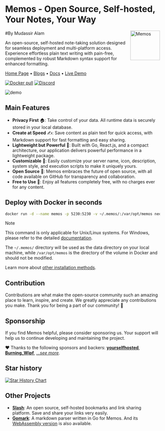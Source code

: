 # Memos - Open Source, Self-hosted, Your Notes, Your Way
#By Mudassir Alam
<img align="right" height="96px" src="https://www.usememos.com/logo-rounded.png" alt="Memos" />

An open-source, self-hosted note-taking solution designed for seamless deployment and multi-platform access. Experience effortless plain text writing with pain-free, complemented by robust Markdown syntax support for enhanced formatting.

<a href="https://www.usememos.com">Home Page</a> •
<a href="https://www.usememos.com/blog">Blogs</a> •
<a href="https://www.usememos.com/docs">Docs</a> •
<a href="https://demo.usememos.com/">Live Demo</a>

<p>
  <a href="https://hub.docker.com/r/neosmemo/memos"><img alt="Docker pull" src="https://img.shields.io/docker/pulls/neosmemo/memos.svg"/></a>
  <a href="https://discord.gg/tfPJa4UmAv"><img alt="Discord" src="https://img.shields.io/badge/discord-chat-5865f2?logo=discord&logoColor=f5f5f5" /></a>
</p>

![demo](https://www.usememos.com/demo.png)

## Main Features

- **Privacy First** 🏠: Take control of your data. All runtime data is securely stored in your local database.
- **Create at Speed** ✍️: Save content as plain text for quick access, with Markdown support for fast formatting and easy sharing.
- **Lightweight but Powerful** 🤲: Built with Go, React.js, and a compact architecture, our application delivers powerful performance in a lightweight package.
- **Customizable** 🧩: Easily customize your server name, icon, description, system style, and execution scripts to make it uniquely yours.
- **Open Source** 🦦: Memos embraces the future of open source, with all code available on GitHub for transparency and collaboration.
- **Free to Use** 💸: Enjoy all features completely free, with no charges ever for any content.

## Deploy with Docker in seconds

```bash
docker run -d --name memos -p 5230:5230 -v ~/.memos/:/var/opt/memos neosmemo/memos:stable
```

> [!NOTE]
> This command is only applicable for Unix/Linux systems. For Windows, please refer to the detailed [documentation](https://www.usememos.com/docs/install/container-install#docker-on-windows).
>
> The `~/.memos/` directory will be used as the data directory on your local machine, while `/var/opt/memos` is the directory of the volume in Docker and should not be modified.

Learn more about [other installation methods](https://www.usememos.com/docs/install).

## Contribution

Contributions are what make the open-source community such an amazing place to learn, inspire, and create. We greatly appreciate any contributions you make. Thank you for being a part of our community! 🥰

## Sponsorship

If you find Memos helpful, please consider sponsoring us. Your support will help us to continue developing and maintaining the project.

❤️ Thanks to the following sponsors and backers: **[yourselfhosted](https://github.com/yourselfhosted)**, **[Burning_Wipf](https://github.com/KUKARAF)**, _[...see more](https://github.com/sponsors/usememos)_.

## Star history

[![Star History Chart](https://api.star-history.com/svg?repos=usememos/memos&type=Date)](https://star-history.com/#usememos/memos&Date)

## Other Projects

- [**Slash**](https://github.com/yourselfhosted/slash): An open source, self-hosted bookmarks and link sharing platform. Save and share your links very easily.
- [**Gomark**](https://github.com/usememos/gomark): A markdown parser written in Go for Memos. And its [WebAssembly version](https://github.com/usememos/gomark-wasm) is also available.
